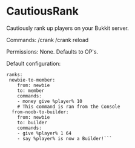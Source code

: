 CautiousRank
============

Cautiously rank up players on your Bukkit server.

Commands:
/crank <rank as defined in the configuration> <player>
/crank reload

Permissions:
None. Defaults to OP's.

Default configuration:
```confirm-message: '&aYou are now a(n) %rank%!'
ranks:
 newbie-to-member:
    from: newbie
    to: member
    commands:
    - money give %player% 10
    # This command is ran from the Console
  from-noob-to-builder:
    from: newbie
    to: builder
    commands:
    - give %player% 1 64
    - say %player% is now a Builder!```